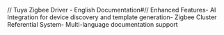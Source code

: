 // Tuya Zigbee Driver - English Documentation#// Enhanced Features- AI Integration for device discovery and template generation- Zigbee Cluster Referential System- Multi-language documentation support